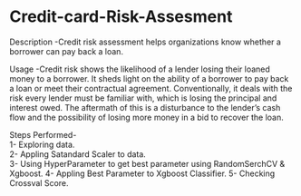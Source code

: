 # Credit-card-Risk-Assesment
Description -Credit risk assessment helps organizations know whether a borrower can pay back a loan.

Usage -Credit risk shows the likelihood of a lender losing their loaned money to a borrower. It sheds light on the ability of a borrower to pay back a loan or meet their contractual agreement. Conventionally, it deals with the risk every lender must be familiar with, which is losing the principal and interest owed. The aftermath of this is a disturbance to the lender’s cash flow and the possibility of losing more money in a bid to recover the loan.

Steps Performed-  
1- Exploring data.  
2- Appling Satandard Scaler to data.  
3- Using HyperParameter to get best parameter using RandomSerchCV & Xgboost.
4- Appling Best Parameter to Xgboost Classifier.
5- Checking Crossval Score.
